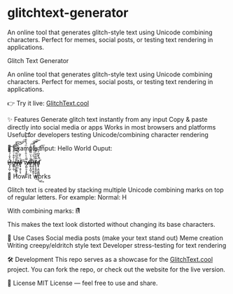 # glitchtext-generator
An online tool that generates glitch-style text using Unicode combining characters. Perfect for memes, social posts, or testing text rendering in applications.

Glitch Text Generator

An online tool that generates glitch-style text using Unicode combining characters.
Perfect for memes, social posts, or testing text rendering in applications.

👉 Try it live: [GlitchText.cool](https://glitchtext.cool/)

✨ Features
Generate glitch text instantly from any input
Copy & paste directly into social media or apps
Works in most browsers and platforms
Useful for developers testing Unicode/combining character rendering

🚀 Example
Input:
Hello World
Ouput:





H̸̴̴̴̵̶̵̶̵̡̘̙̺̦̮̎̽̄͐́ͪ͌̆͘͡ė̶̶̴̴̴̸̴̷̶̳͇̣̲̦̍͋̐ͮ̂̈ͤ̂̎̕͟͡͞͠ļ̴̵̴̨̱̗͇̻͎͓̖̄̉͋̆ͮ̆̽̄ͫ̂͐̀͘͟l̴̸̴̷̷̸̵̶̵̶̤̘̱ͦ̀̀ͨ́͊ͨ̄̍̇͝͝͡͞ó̶̸̸̴̴̴̧̟̣͍̗̝̖ͪ̀̄͂͢͢ w̵̴̴̸̴̶̡̪̙̮͕̝̙͇̣̬̿ͪͧ̄̀̀̓̀̈̈́ͯ̀̀͛̀ͨ͘͢͝o̸̶̴̶̴̷̴̧̲̗̝̺͔͊̌́͐̈̿̅̌̍̂̇̚̕͘͞͞͝͞͠ȑ̶̴̶̶̸̴̶̸̷̴̨͍̞̬͕̲̯̗̈́̏ͫͣ̀ͯ̅̋̆̀̽͟͝l̶̵̸̨̢̝̱̼͓̫̠̖͇̦̅̄̂́̌̓̽͟͝͡͡͞ḑ̸̵̴̢͔̼̰̣͇̺̠̣̗̖̈́̂͊͆̉̚̕͜͢͞




📖 How it works

Glitch text is created by stacking multiple Unicode combining marks on top of regular letters.
For example:
Normal: H

With combining marks: H̷ͨͣͫ

This makes the text look distorted without changing its base characters.

🔧 Use Cases
Social media posts (make your text stand out)
Meme creation
Writing creepy/eldritch style text
Developer stress-testing for text rendering

🛠️ Development
This repo serves as a showcase for the [GlitchText.cool](https://glitchtext.cool/) project.
You can fork the repo, or check out the website for the live version.

📜 License
MIT License — feel free to use and share.
